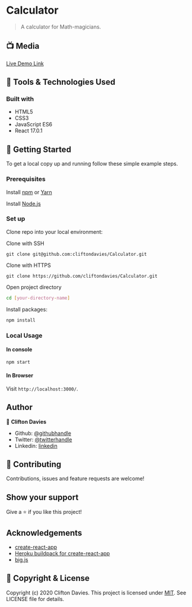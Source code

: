 # Calculator

> A calculator for Math-magicians.

## :tv: Media

[Live Demo Link](https://math-mag-calc.herokuapp.com/)

## :toolbox: Tools & Technologies Used

### Built with

- HTML5
- CSS3
- JavaScript ES6
- React 17.0.1

## :rocket: Getting Started

To get a local copy up and running follow these simple example steps.

### Prerequisites

Install [npm](https://www.npmjs.com/get-npm) or [Yarn](https://yarnpkg.com/cli/install)

Install [Node.js](https://nodejs.org/en/download/)

### Set up

Clone repo into your local environment:

Clone with SSH

```git
git clone git@github.com:cliftondavies/Calculator.git
```

Clone with HTTPS

```git
git clone https://github.com/cliftondavies/Calculator.git
```

Open project directory

```bash
cd [your-directory-name]
```

Install packages:

```javascript
npm install
```

### Local Usage

#### In console

```javascript
npm start
```

#### In Browser

Visit `http://localhost:3000/`.

## Author

👤 **Clifton Davies**

- Github: [@githubhandle](https://github.com/cliftondavies)
- Twitter: [@twitterhandle](https://twitter.com/cliftonaedavies)
- Linkedin: [linkedin](https://www.linkedin.com/in/clifton-davies-mbcs/)

## 🤝 Contributing

Contributions, issues and feature requests are welcome!

## Show your support

Give a ⭐️ if you like this project!

## Acknowledgements

- [create-react-app](https://github.com/facebook/create-react-app)
- [Heroku buildpack for create-react-app](https://github.com/mars/create-react-app-buildpack)
- [big.js](https://github.com/MikeMcl/big.js/)

## 📝 Copyright & License

Copyright (c) 2020 Clifton Davies.
This project is licensed under [MIT](https://opensource.org/licenses/MIT). See LICENSE file for details.

